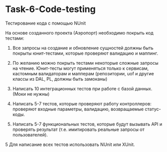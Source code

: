 # Task-6-Code-testing
Тестирование кода с помощью NUnit

На основе созданного проекта (Аэропорт) необходимо покрыть код тестами:

1. Все запросы на создание и обновление сущностей должны быть покрыты юнит-тестами, которые проверяют валидацию и маппинг. 
  1. По желанию можно покрыть тестами некоторые сложные запросы на чтение. 
  Юнит-тесты могут применяться только к сервисам, кастомным валидаторам и мапперам (репозитории, uof и другие классы из DAL, PL, должны быть замоканы)

2. Написать 10 интеграционных тестов при работе с базой данных. (Моки не нужны)

3. Написать 5-7 тестов, которые проверяют работу контроллеров: проверяют входные параметры, валидацию, возвращаемые статус-коды.

4. Написать 5-7 функциональных тестов, которые будут вызывать API и проверять результат (т.е. имитировать реальные запросы от пользователей).

5 Для написание всех тестов использовать NUnit или XUnit.
